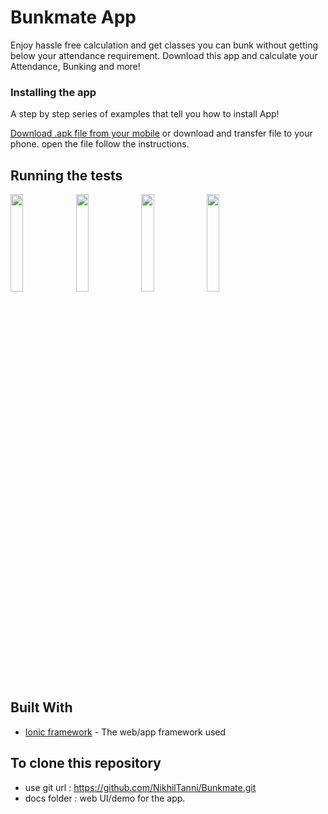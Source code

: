# Bunkmate App

Enjoy hassle free calculation and get classes you can bunk without getting below your attendance requirement. Download this app and calculate your Attendance, Bunking and more!


### Installing the app

A step by step series of examples that tell you how to install App!

[Download .apk file from your mobile](https://nikhiltanni.github.io/Bunkmate/app.apk)
or download and transfer file to your phone.
open the file
follow the instructions.




## Running the tests

<a href="https://nikhiltanni.github.io/Bunkmate/images/1.png" target="_blank"><img src="https://nikhiltanni.github.io/Bunkmate/images/1.png" width="20%" /></a>
<a href="https://nikhiltanni.github.io/Bunkmate/images/2.png" target="_blank"><img src="https://nikhiltanni.github.io/Bunkmate/images/2.png" width="20%" /></a>
<a href="https://nikhiltanni.github.io/Bunkmate/images/3.png" target="_blank"><img src="https://nikhiltanni.github.io/Bunkmate/images/3.png" width="20%" /></a>
<a href="https://nikhiltanni.github.io/Bunkmate/images/4.png" target="_blank"><img src="https://nikhiltanni.github.io/Bunkmate/images/4.png" width="20%" /></a>



## Built With

* [Ionic framework](https://ionicframework.com/) - The web/app framework used

## To clone this repository

* use git url : https://github.com/NikhilTanni/Bunkmate.git
* docs folder : web UI/demo for the app.
